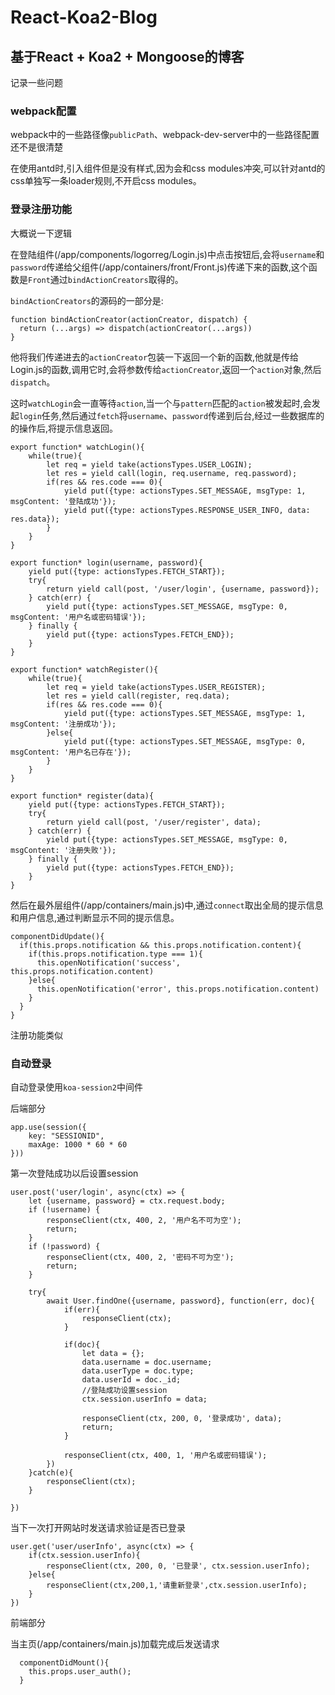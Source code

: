 # React-Koa2-Blog

## 基于React + Koa2 + Mongoose的博客

记录一些问题

### webpack配置
webpack中的一些路径像`publicPath`、webpack-dev-server中的一些路径配置还不是很清楚

在使用antd时,引入组件但是没有样式,因为会和css modules冲突,可以针对antd的css单独写一条loader规则,不开启css modules。

### 登录注册功能

大概说一下逻辑

在登陆组件(/app/components/logorreg/Login.js)中点击按钮后,会将`username`和`password`传递给父组件(/app/containers/front/Front.js)传递下来的函数,这个函数是`Front`通过`bindActionCreators`取得的。

`bindActionCreators`的源码的一部分是:
```
function bindActionCreator(actionCreator, dispatch) {
  return (...args) => dispatch(actionCreator(...args))
}
```
他将我们传递进去的`actionCreator`包装一下返回一个新的函数,他就是传给Login.js的函数,调用它时,会将参数传给`actionCreator`,返回一个`action`对象,然后`dispatch`。

这时`watchLogin`会一直等待`action`,当一个与`pattern`匹配的`action`被发起时,会发起`login`任务,然后通过`fetch`将`username`、`password`传递到后台,经过一些数据库的的操作后,将提示信息返回。

```
export function* watchLogin(){
	while(true){
		let req = yield take(actionsTypes.USER_LOGIN);                                       
		let res = yield call(login, req.username, req.password);
		if(res && res.code === 0){
			yield put({type: actionsTypes.SET_MESSAGE, msgType: 1, msgContent: '登陆成功'});
			yield put({type: actionsTypes.RESPONSE_USER_INFO, data: res.data});             
		}
	}
}

export function* login(username, password){
	yield put({type: actionsTypes.FETCH_START});
	try{
		return yield call(post, '/user/login', {username, password});
	} catch(err) {
		yield put({type: actionsTypes.SET_MESSAGE, msgType: 0, msgContent: '用户名或密码错误'});
	} finally {
		yield put({type: actionsTypes.FETCH_END});
	}
}

export function* watchRegister(){
	while(true){
		let req = yield take(actionsTypes.USER_REGISTER);                                     
		let res = yield call(register, req.data);
		if(res && res.code === 0){
			yield put({type: actionsTypes.SET_MESSAGE, msgType: 1, msgContent: '注册成功'});           
		}else{
			yield put({type: actionsTypes.SET_MESSAGE, msgType: 0, msgContent: '用户名已存在'});
		}
	}	
}

export function* register(data){
	yield put({type: actionsTypes.FETCH_START});
	try{
		return yield call(post, '/user/register', data);
	} catch(err) {
		yield put({type: actionsTypes.SET_MESSAGE, msgType: 0, msgContent: '注册失败'});
	} finally {
		yield put({type: actionsTypes.FETCH_END});
	}
}
```

然后在最外层组件(/app/containers/main.js)中,通过`connect`取出全局的提示信息和用户信息,通过判断显示不同的提示信息。
```
componentDidUpdate(){
  if(this.props.notification && this.props.notification.content){
    if(this.props.notification.type === 1){
      this.openNotification('success', this.props.notification.content)
    }else{
      this.openNotification('error', this.props.notification.content)
    }
  }
}
```

注册功能类似

### 自动登录

自动登录使用`koa-session2`中间件

后端部分

```
app.use(session({
	key: "SESSIONID",
	maxAge: 1000 * 60 * 60
}))
```
第一次登陆成功以后设置session
```
user.post('user/login', async(ctx) => {
	let {username, password} = ctx.request.body;
    if (!username) {
        responseClient(ctx, 400, 2, '用户名不可为空');
        return;
    }
    if (!password) {
        responseClient(ctx, 400, 2, '密码不可为空');
        return;
    }

 	try{
   		await User.findOne({username, password}, function(err, doc){
    		if(err){
    			responseClient(ctx);
    		}

    		if(doc){
				let data = {};
            	data.username = doc.username;
            	data.userType = doc.type;
            	data.userId = doc._id;
                //登陆成功设置session
                ctx.session.userInfo = data;

            	responseClient(ctx, 200, 0, '登录成功', data);
            	return;    		
    		}

    		responseClient(ctx, 400, 1, '用户名或密码错误');
    	})
 	}catch(e){
 		responseClient(ctx);
 	}

})
```

当下一次打开网站时发送请求验证是否已登录
```
user.get('user/userInfo', async(ctx) => {  
    if(ctx.session.userInfo){
        responseClient(ctx, 200, 0, '已登录', ctx.session.userInfo);
    }else{
        responseClient(ctx,200,1,'请重新登录',ctx.session.userInfo);
    }
})
```

前端部分

当主页(/app/containers/main.js)加载完成后发送请求
```
  componentDidMount(){
    this.props.user_auth();   
  }
```





